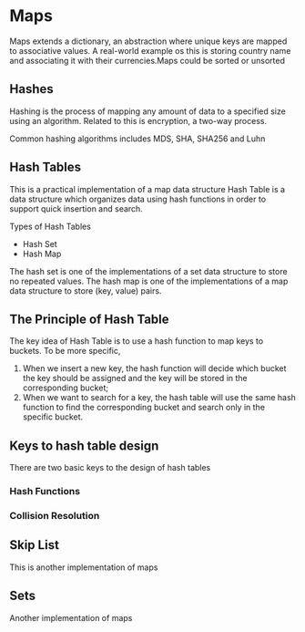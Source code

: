 # Maps

Maps extends a dictionary, an abstraction where unique keys are mapped to associative values. A real-world example os this is storing country name and associating it with their currencies.Maps could be sorted or unsorted

## Hashes

Hashing is the process of mapping any amount of data to a specified size using an algorithm. Related to this is encryption, a two-way process.

Common hashing algorithms includes MDS, SHA, SHA256 and Luhn

## Hash Tables

This is a practical implementation of a map data structure
Hash Table is a data structure which organizes data using hash functions in order to support quick insertion and search.

Types of Hash Tables

- Hash Set
- Hash Map

The hash set is one of the implementations of a set data structure to store no repeated values.
The hash map is one of the implementations of a map data structure to store (key, value) pairs.

## The Principle of Hash Table

The key idea of Hash Table is to use a hash function to map keys to buckets. To be more specific,

1. When we insert a new key, the hash function will decide which bucket the key should be assigned and the key will be stored in the corresponding bucket;
2. When we want to search for a key, the hash table will use the same hash function to find the corresponding bucket and search only in the specific bucket.

## Keys to hash table design

There are two basic keys to the design of hash tables

### Hash Functions

### Collision Resolution

## Skip List

This is another implementation of maps

## Sets

Another implementation of maps
